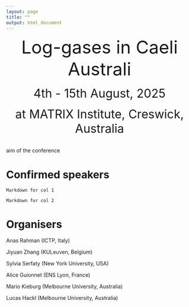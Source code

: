 ```yaml
---
layout: page
title: ""
output: html_document
---
```


<center> <font size="8"> Log-gases in Caeli Australi </font> </center> <br />

<center> <font size="6"> 4th - 15th August, 2025 </font> </center> <br />

<center> <font size="6"> at MATRIX Institute, Creswick, Australia </font> </center> <br />

aim of the conference

# Confirmed speakers

<div class="row">
  
  <div class="col">
    
    Markdown for col 1
    
  </div>
  
  <div class="col">
    
    Markdown for col 2
    
  </div>
  
</div>

# Organisers

<p>Anas Rahman (ICTP, Italy) <br></p>
<p>Jiyuan Zhang (KULeuven, Belgium) <br></p>
<p>Sylvia Serfaty (New York University, USA) <br></p>
<p>Alice Guionnet (ENS Lyon, France) <br></p>
<p>Mario Kieburg (Melbourne University, Australia) <br></p>
<p>Lucas Hackl (Melbourne University, Australia) <br></p>

